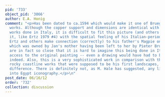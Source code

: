 ```yaml
---
pid: '733'
object_pid: '3866'
author: E.A. Honig
comment: "<p>Has been dated to ca.1594 which would make it one of Brueghel's earliest
  works. Although the copper support and dimensions are identical with those of Brueghel's
  works done in Italy, it is difficult to fit this picture (and others related to
  it, like Ertz 1979 #4) with the spatial feeling of his Italian-period history pictures.
  Ertz and others make connection (correctly) to his father's Magpie on the Gallows,
  which was owned by Jan's mother having been left to her by Pieter Bruegel. The connections
  are in fact so close that it is hard to imagine this being done in Italy, without
  access to the original painting -- even a drawing would have had to be very close
  indeed. Also, this is a very sophisticated work in comparison with those little
  rocky coastline works that were supposed to be his first landscapes, kind of dramatic
  difference. There is definitely not, as M. Hale has suggested, any link to Flight
  into Egypt iconography.</p>\n"
post_date: 06/16/12
order: '732'
collection: discussion
---
```

